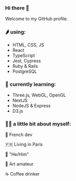 

### Hi there 👋

<!--
<img src="https://yata-apix-a9caea66-ad78-425f-aa08-e292558ebb65.lss.locawebcorp.com.br/b7c7dbff38ae4f419c94ce8d2254b9d9.png"> 
**Ngopimas/Ngopimas** is a ✨ _special_ ✨ repository because its `README.md` (this file) appears on your GitHub profile.
Here are some ideas to get you started:

- 🔭 I’m currently working on ...
- 🌱 I’m currently learning ...
- 👯 I’m looking to collaborate on ...
- 🤔 I’m looking for help with ...
- 💬 Ask me about ...
- 📫 How to reach me: ...
- 😄 Pronouns: ...
- ⚡ Fun fact: ...

<img src="https://yata-apix-a9caea66-ad78-425f-aa08-e292558ebb65.lss.locawebcorp.com.br/b7c7dbff38ae4f419c94ce8d2254b9d9.png"> 
-->

Welcome to my GitHub profile.

### 🌶 using:
- HTML, CSS, JS
- React
- TypeScript
- Jest, Cypress
- Ruby & Rails
- PostgreSQL

### 🌱 currently learning:
- Three.js, WebGL, OpenGL
- NextJS
- NodeJS & Express
- D3.js

### 👨‍💻 a little bit about myself:

  🥖 French dev

  🇫🇷 Living in Paris

  🐸 "He/Him"

  🎨 Art amateur

  ☕ Coffee drinker
